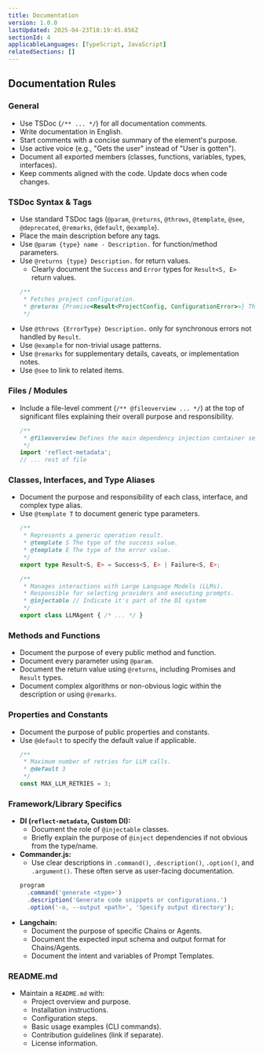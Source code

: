 ```yaml
---
title: Documentation
version: 1.0.0
lastUpdated: 2025-04-23T18:19:45.856Z
sectionId: 4
applicableLanguages: [TypeScript, JavaScript]
relatedSections: []
---
```


## Documentation Rules

### General

*   Use TSDoc (`/** ... */`) for all documentation comments.
*   Write documentation in English.
*   Start comments with a concise summary of the element's purpose.
*   Use active voice (e.g., "Gets the user" instead of "User is gotten").
*   Document all exported members (classes, functions, variables, types, interfaces).
*   Keep comments aligned with the code. Update docs when code changes.

### TSDoc Syntax & Tags

*   Use standard TSDoc tags (`@param`, `@returns`, `@throws`, `@template`, `@see`, `@deprecated`, `@remarks`, `@default`, `@example`).
*   Place the main description before any tags.
*   Use `@param {type} name - Description.` for function/method parameters.
*   Use `@returns {type} Description.` for return values.
    *   Clearly document the `Success` and `Error` types for `Result<S, E>` return values.
    ```typescript
    /**
     * Fetches project configuration.
     * @returns {Promise<Result<ProjectConfig, ConfigurationError>>} The project config or an error.
     */
    ```
*   Use `@throws {ErrorType} Description.` only for synchronous errors not handled by `Result`.
*   Use `@example` for non-trivial usage patterns.
*   Use `@remarks` for supplementary details, caveats, or implementation notes.
*   Use `@see` to link to related items.

### Files / Modules

*   Include a file-level comment (`/** @fileoverview ... */`) at the top of significant files explaining their overall purpose and responsibility.
    ```typescript
    /**
     * @fileoverview Defines the main dependency injection container setup.
     */
    import 'reflect-metadata';
    // ... rest of file
    ```

### Classes, Interfaces, and Type Aliases

*   Document the purpose and responsibility of each class, interface, and complex type alias.
*   Use `@template T` to document generic type parameters.
    ```typescript
    /**
     * Represents a generic operation result.
     * @template S The type of the success value.
     * @template E The type of the error value.
     */
    export type Result<S, E> = Success<S, E> | Failure<S, E>;

    /**
     * Manages interactions with Large Language Models (LLMs).
     * Responsible for selecting providers and executing prompts.
     * @injectable // Indicate it's part of the DI system
     */
    export class LLMAgent { /* ... */ }
    ```

### Methods and Functions

*   Document the purpose of every public method and function.
*   Document every parameter using `@param`.
*   Document the return value using `@returns`, including Promises and `Result` types.
*   Document complex algorithms or non-obvious logic within the description or using `@remarks`.

### Properties and Constants

*   Document the purpose of public properties and constants.
*   Use `@default` to specify the default value if applicable.
    ```typescript
    /**
     * Maximum number of retries for LLM calls.
     * @default 3
     */
    const MAX_LLM_RETRIES = 3;
    ```

### Framework/Library Specifics

*   **DI (`reflect-metadata`, Custom DI):**
    *   Document the role of `@injectable` classes.
    *   Briefly explain the purpose of `@inject` dependencies if not obvious from the type/name.
*   **Commander.js:**
    *   Use clear descriptions in `.command()`, `.description()`, `.option()`, and `.argument()`. These often serve as user-facing documentation.
    ```typescript
    program
      .command('generate <type>')
      .description('Generate code snippets or configurations.')
      .option('-o, --output <path>', 'Specify output directory');
    ```
*   **Langchain:**
    *   Document the purpose of specific Chains or Agents.
    *   Document the expected input schema and output format for Chains/Agents.
    *   Document the intent and variables of Prompt Templates.

### README.md

*   Maintain a `README.md` with:
    *   Project overview and purpose.
    *   Installation instructions.
    *   Configuration steps.
    *   Basic usage examples (CLI commands).
    *   Contribution guidelines (link if separate).
    *   License information.